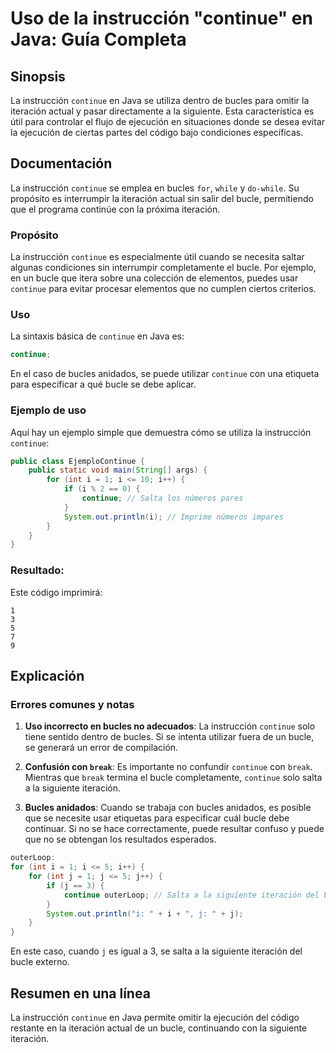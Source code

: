 <!--
Meta Description: # Uso de la instrucción "continue" en Java: Guía Completa ## Sinopsis La instrucción `continue` en Java se utiliza dentro de bucles para omitir la ite...
Meta Keywords: continue, bucle, iteración, instrucción, java
-->

# Uso de la instrucción "continue" en Java: Guía Completa

## Sinopsis
La instrucción `continue` en Java se utiliza dentro de bucles para omitir la iteración actual y pasar directamente a la siguiente. Esta característica es útil para controlar el flujo de ejecución en situaciones donde se desea evitar la ejecución de ciertas partes del código bajo condiciones específicas.

## Documentación
La instrucción `continue` se emplea en bucles `for`, `while` y `do-while`. Su propósito es interrumpir la iteración actual sin salir del bucle, permitiendo que el programa continúe con la próxima iteración.

### Propósito
La instrucción `continue` es especialmente útil cuando se necesita saltar algunas condiciones sin interrumpir completamente el bucle. Por ejemplo, en un bucle que itera sobre una colección de elementos, puedes usar `continue` para evitar procesar elementos que no cumplen ciertos criterios.

### Uso
La sintaxis básica de `continue` en Java es:

```java
continue;
```

En el caso de bucles anidados, se puede utilizar `continue` con una etiqueta para especificar a qué bucle se debe aplicar.

### Ejemplo de uso
Aquí hay un ejemplo simple que demuestra cómo se utiliza la instrucción `continue`:

```java
public class EjemploContinue {
    public static void main(String[] args) {
        for (int i = 1; i <= 10; i++) {
            if (i % 2 == 0) {
                continue; // Salta los números pares
            }
            System.out.println(i); // Imprime números impares
        }
    }
}
```

### Resultado:
Este código imprimirá:
```
1
3
5
7
9
```

## Explicación
### Errores comunes y notas
1. **Uso incorrecto en bucles no adecuados**: La instrucción `continue` solo tiene sentido dentro de bucles. Si se intenta utilizar fuera de un bucle, se generará un error de compilación.
   
2. **Confusión con `break`**: Es importante no confundir `continue` con `break`. Mientras que `break` termina el bucle completamente, `continue` solo salta a la siguiente iteración.

3. **Bucles anidados**: Cuando se trabaja con bucles anidados, es posible que se necesite usar etiquetas para especificar cuál bucle debe continuar. Si no se hace correctamente, puede resultar confuso y puede que no se obtengan los resultados esperados.

```java
outerLoop:
for (int i = 1; i <= 5; i++) {
    for (int j = 1; j <= 5; j++) {
        if (j == 3) {
            continue outerLoop; // Salta a la siguiente iteración del bucle externo
        }
        System.out.println("i: " + i + ", j: " + j);
    }
}
```

En este caso, cuando `j` es igual a 3, se salta a la siguiente iteración del bucle externo.

## Resumen en una línea
La instrucción `continue` en Java permite omitir la ejecución del código restante en la iteración actual de un bucle, continuando con la siguiente iteración.